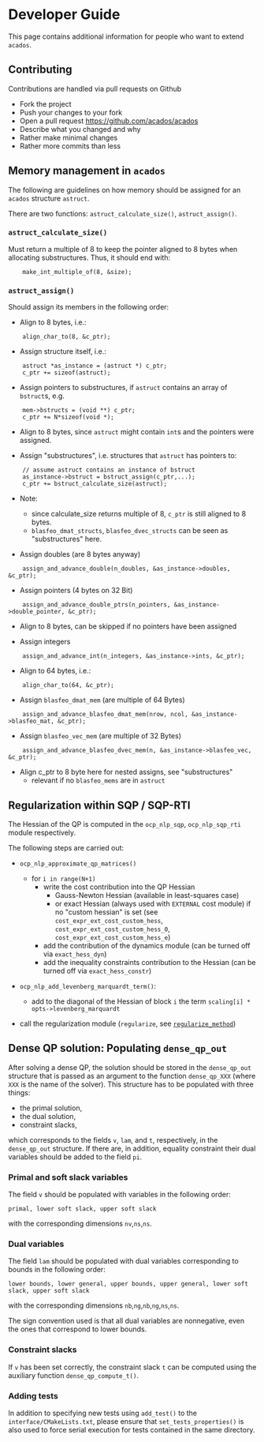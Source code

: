 # Developer Guide
This page contains additional information for people who want to extend `acados`.

## Contributing
Contributions are handled via pull requests on Github
- Fork the project
- Push your changes to your fork
- Open a pull request https://github.com/acados/acados
- Describe what you changed and why
- Rather make minimal changes
- Rather more commits than less

## Memory management in `acados`
The following are guidelines on how memory should be assigned for an `acados` structure `astruct`.

There are two functions: `astruct_calculate_size()`, `astruct_assign()`.

### `astruct_calculate_size()`
Must return a multiple of 8 to keep the pointer aligned to 8 bytes when allocating substructures.
Thus, it should end with:
```
    make_int_multiple_of(8, &size);
```

### `astruct_assign()`
Should assign its members in the following order:

- Align to 8 bytes, i.e.:
```
    align_char_to(8, &c_ptr);
```

- Assign structure itself, i.e.:
```
    astruct *as_instance = (astruct *) c_ptr;
    c_ptr += sizeof(astruct);
```

- Assign pointers to substructures, if `astruct` contains an array of `bstruct`s, e.g.
```
    mem->bstructs = (void **) c_ptr;
    c_ptr += N*sizeof(void *);
```

- Align to 8 bytes, since `astruct` might contain `int`s and the pointers were assigned.

- Assign "substructures", i.e. structures that `astruct` has pointers to:
```
    // assume astruct contains an instance of bstruct
    as_instance->bstruct = bstruct_assign(c_ptr,...);
    c_ptr += bstruct_calculate_size(astruct);
```

- Note:
    - since calculate_size returns multiple of 8, `c_ptr` is still aligned to 8 bytes.
    - `blasfeo_dmat_structs`, `blasfeo_dvec_structs` can be seen as "substructures" here.


- Assign doubles (are 8 bytes anyway)
```
    assign_and_advance_double(n_doubles, &as_instance->doubles, &c_ptr);
```

- Assign pointers (4 bytes on 32 Bit)
```
    assign_and_advance_double_ptrs(n_pointers, &as_instance->double_pointer, &c_ptr);
```

- Align to 8 bytes, can be skipped if no pointers have been assigned

- Assign integers
```
    assign_and_advance_int(n_integers, &as_instance->ints, &c_ptr);
```

- Align to 64 bytes, i.e.:
```
    align_char_to(64, &c_ptr);
```

- Assign `blasfeo_dmat_mem` (are multiple of 64 Bytes)
```
    assign_and_advance_blasfeo_dmat_mem(nrow, ncol, &as_instance->blasfeo_mat, &c_ptr);
```

- Assign `blasfeo_vec_mem` (are multiple of 32 Bytes)
```
    assign_and_advance_blasfeo_dvec_mem(n, &as_instance->blasfeo_vec, &c_ptr);
```

- Align c_ptr to 8 byte here for nested assigns, see "substructures"
   - relevant if no `blasfeo_mems` are in `astruct`


## Regularization within SQP / SQP-RTI
The Hessian of the QP is computed in the `ocp_nlp_sqp`, `ocp_nlp_sqp_rti` module respectively.

The following steps are carried out:

- `ocp_nlp_approximate_qp_matrices()`
  - for `i in range(N+1)`
    - write the cost contribution into the QP Hessian
      - Gauss-Newton Hessian (available in least-squares case)
      - or exact Hessian (always used with `EXTERNAL` cost module) if no "custom hessian" is set (see `cost_expr_ext_cost_custom_hess`, `cost_expr_ext_cost_custom_hess_0`, `cost_expr_ext_cost_custom_hess_e`)
    - add the contribution of the dynamics module (can be turned off via `exact_hess_dyn`)
    - add the inequality constraints contribution to the Hessian (can be turned off via `exact_hess_constr`)
- `ocp_nlp_add_levenberg_marquardt_term()`:
    - add to the diagonal of the Hessian of block `i` the term `scaling[i] * opts->levenberg_marquardt`

- call the regularization module (`regularize`, see [`regularize_method`](https://docs.acados.org/python_interface/index.html?highlight=regularize#acados_template.acados_ocp_options.AcadosOcpOptions.regularize_method))

<!-- TODO: change this to have a seperate levenberg_marquardt term on the terminal stage (instead of 1 replacing Ts).
+ add the option to provide a vector that is added on diagonal, i.e. make levenberg_marquardt a vector of size nx+nu. -->



## Dense QP solution: Populating `dense_qp_out`
After solving a dense QP, the solution should be stored in the `dense_qp_out` structure that is passed as an argument to the function `dense_qp_XXX` (where `XXX` is the name of the solver).
This structure has to be populated with three things:
- the primal solution,
- the dual solution,
- constraint slacks,

which corresponds to the fields `v`, `lam`, and `t`, respectively, in the `dense_qp_out` structure.
If there are, in addition, equality constraint their dual variables should be added to the field `pi`.

### Primal and soft slack variables
The field `v` should be populated with variables in the following order:
```
primal, lower soft slack, upper soft slack
```
with the corresponding dimensions `nv`,`ns`,`ns`.

### Dual variables
The field `lam` should be populated with dual variables corresponding to bounds in the following order:
```
lower bounds, lower general, upper bounds, upper general, lower soft slack, upper soft slack
```
with the corresponding dimensions `nb`,`ng`,`nb`,`ng`,`ns`,`ns`.

The sign convention used is that all dual variables are nonnegative, even the ones that correspond to lower bounds.

### Constraint slacks
If `v` has been set correctly, the constraint slack `t` can be computed using the auxiliary function `dense_qp_compute_t()`.

### Adding tests
In addition to specifying new tests using `add_test()` to the `interface/CMakeLists.txt`, please ensure that `set_tests_properties()` is also used to force serial execution for tests contained in the same directory.
